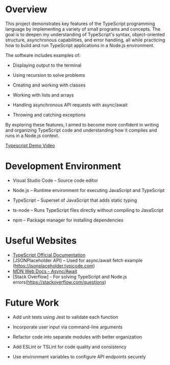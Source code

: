 # Overview
This project demonstrates key features of the TypeScript programming language by implementing a variety of small programs and concepts. The goal is to deepen my understanding of TypeScript's syntax, object-oriented structure, asynchronous capabilities, and error handling, all while practicing how to build and run TypeScript applications in a Node.js environment.

The software includes examples of:

- Displaying output to the terminal

- Using recursion to solve problems

- Creating and working with classes

- Working with lists and arrays

- Handling asynchronous API requests with async/await

- Throwing and catching exceptions

By exploring these features, I aimed to become more confident in writing and organizing TypeScript code and understanding how it compiles and runs in a Node.js context.

[Typescript Demo Video](https://youtu.be/gyFxoP-t7-Y)

# Development Environment

- Visual Studio Code – Source code editor

- Node.js – Runtime environment for executing JavaScript and TypeScript

- TypeScript – Superset of JavaScript that adds static typing

- ts-node – Runs TypeScript files directly without compiling to JavaScript

- npm – Package manager for installing dependencies

# Useful Websites

- [TypeScript Official Documentation](https://www.typescriptlang.org/docs/)
- [JSONPlaceholder API] – Used for async/await fetch example (https://jsonplaceholder.typicode.com)
- [MDN Web Docs - Async/Await](https://developer.mozilla.org/en-US/docs/Learn_web_development/Extensions/Async_JS/Promises)
- [Stack Overflow] - For solving TypeScript and Node.js errors(https://stackoverflow.com/questions)

# Future Work

- Add unit tests using Jest to validate each function

- Incorporate user input via command-line arguments

- Refactor code into separate modules with better organization

- Add ESLint or TSLint for code quality and consistency

- Use environment variables to configure API endpoints securely
